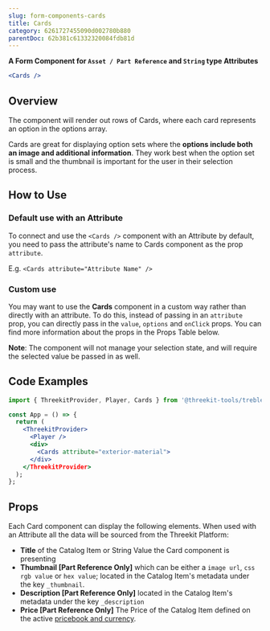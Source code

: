 ```yaml
---
slug: form-components-cards
title: Cards
category: 6261727455090d002780b880
parentDoc: 62b381c61332320084fdb81d
---
```


**A Form Component for `Asset / Part Reference` and `String` type Attributes**

```jsx
<Cards />
```

## Overview

The component will render out rows of Cards, where each card represents an option in the options array.

Cards are great for displaying option sets where the **options include both an image and additional information**. They work best when the option set is small and the thumbnail is important for the
user in their selection process.

## How to Use

### Default use with an Attribute

To connect and use the `<Cards />` component with an Attribute by default, you need to pass the attribute's name
to Cards component as the prop `attribute`.

E.g. `<Cards attribute="Attribute Name" />`

### Custom use

You may want to use the **Cards** component in a custom way rather than directly
with an attribute. To do this, instead of passing in an `attribute` prop, you
can directly pass in the `value`, `options` and `onClick` props. You can find more
information about the props in the Props Table below.

**Note**: The component will not manage your selection state, and will require
the selected value be passed in as well.

## Code Examples

```jsx
import { ThreekitProvider, Player, Cards } from '@threekit-tools/treble';

const App = () => {
  return (
    <ThreekitProvider>
      <Player />
      <div>
        <Cards attribute="exterior-material">
      </div>
    </ThreekitProvider>
  );
};
```

## Props

Each Card component can display the following elements. When used
with an Attribute all the data will be sourced from the Threekit Platform:

- **Title** of the Catalog Item or String Value the Card component is presenting
- **Thumbnail [Part Reference Only]** which can be either a `image url`, `css rgb value` or
  `hex value`; located in the Catalog Item's metadata under the key `_thumbnail`.
- **Description [Part Reference Only]** located in the Catalog Item's metadata
  under the key `_description`
- **Price [Part Reference Only]** The Price of the Catalog Item defined on the
  active [pricebook and currency](https://docs.threekit.com/docs/adding-pricing).
